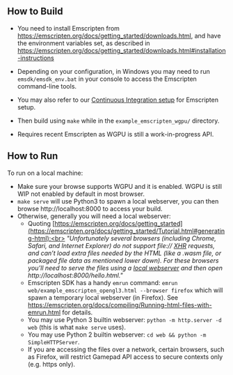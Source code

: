## How to Build

- You need to install Emscripten from https://emscripten.org/docs/getting_started/downloads.html, and have the environment variables set, as described in https://emscripten.org/docs/getting_started/downloads.html#installation-instructions

- Depending on your configuration, in Windows you may need to run `emsdk/emsdk_env.bat` in your console to access the Emscripten command-line tools.

- You may also refer to our [Continuous Integration setup](https://github.com/ocornut/imgui/tree/master/.github/workflows) for Emscripten setup.

- Then build using `make` while in the `example_emscripten_wgpu/` directory.

- Requires recent Emscripten as WGPU is still a work-in-progress API.

## How to Run

To run on a local machine:
- Make sure your browse supports WGPU and it is enabled. WGPU is still WIP not enabled by default in most browser.
- `make serve` will use Python3 to spawn a local webserver, you can then browse http://localhost:8000 to access your build.
- Otherwise, generally you will need a local webserver:
  - Quoting [https://emscripten.org/docs/getting_started](https://emscripten.org/docs/getting_started/Tutorial.html#generating-html):<br>
_"Unfortunately several browsers (including Chrome, Safari, and Internet Explorer) do not support file:// [XHR](https://emscripten.org/docs/site/glossary.html#term-xhr) requests, and can’t load extra files needed by the HTML (like a .wasm file, or packaged file data as mentioned lower down). For these browsers you’ll need to serve the files using a [local webserver](https://emscripten.org/docs/getting_started/FAQ.html#faq-local-webserver) and then open http://localhost:8000/hello.html."_
  - Emscripten SDK has a handy `emrun` command: `emrun web/example_emscripten_opengl3.html --browser firefox` which will spawn a temporary local webserver (in Firefox). See https://emscripten.org/docs/compiling/Running-html-files-with-emrun.html for details.
  - You may use Python 3 builtin webserver: `python -m http.server -d web` (this is what `make serve` uses).
  - You may use Python 2 builtin webserver: `cd web && python -m SimpleHTTPServer`.
  - If you are accessing the files over a network, certain browsers, such as Firefox, will restrict Gamepad API access to secure contexts only (e.g. https only).
